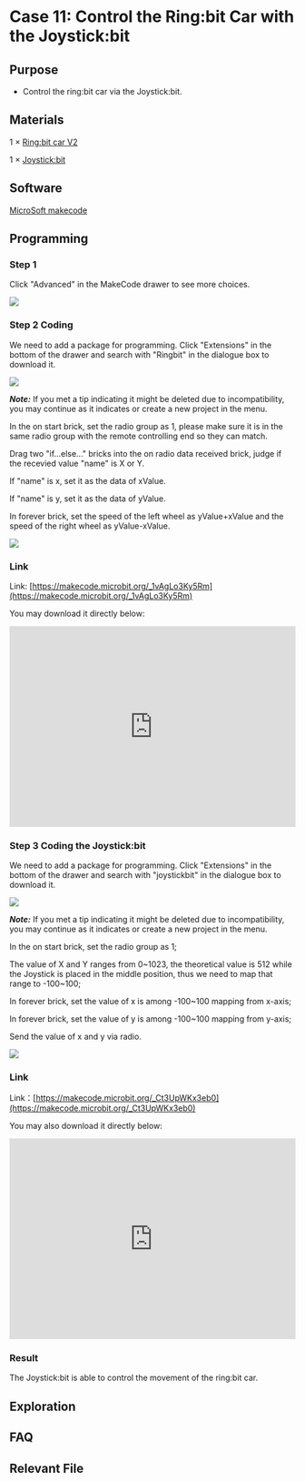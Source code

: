 # Case 11: Control the Ring:bit Car with the Joystick:bit



## Purpose


- Control the ring:bit car via the Joystick:bit. 




## Materials 


1 × [Ring:bit car V2](https://shop.elecfreaks.com/products/elecfreaks-micro-bit-ring-bit-v2-car-kit-without-micro-bit-board?_pos=4&_sid=66ba68dec&_ss=r)

1 × [Joystick:bit](https://shop.elecfreaks.com/products/elecfreaks-micro-bit-joystick-bit-v2-kit?_pos=2&_sid=e0b457673&_ss=r)




## Software


[MicroSoft makecode](https://makecode.microbit.org/#)

## Programming 



### Step 1

Click "Advanced" in the MakeCode drawer to see more choices. 



![](./images/2qCyzQ7.png)




### Step 2    Coding


We need to add a package for programming. Click "Extensions" in the bottom of the drawer and search with "Ringbit" in the dialogue box to download it.  




![](./images/1Wq2Mov.jpg)

***Note:*** If you met a tip indicating it might be deleted due to incompatibility, you may continue as it indicates or create a new project in the menu. 



In the on start brick, set the radio group as 1, please make sure it is in the same radio group with the remote controlling end so they can match. 

Drag two "if...else..." bricks into the on radio data received brick, judge if the recevied value "name" is X or Y. 

If "name" is x, set it as the data of xValue. 

If "name" is y, set it as the data of yValue. 

In forever brick, set the speed of the left wheel as  yValue+xValue and the speed of the right wheel as yValue-xValue.



![](./images/Ringbit_Bricks_Pack_case_cn_07_05.png)

### Link

Link:  [https://makecode.microbit.org/_1vAgLo3Ky5Rm](https://makecode.microbit.org/_1vAgLo3Ky5Rm)


You may download it directly below:

<div style="position:relative;height:0;padding-bottom:70%;overflow:hidden;"><iframe style="position:absolute;top:0;left:0;width:100%;height:100%;" src="https://makecode.microbit.org/#pub:_1vAgLo3Ky5Rm]" frameborder="0" sandbox="allow-popups allow-forms allow-scripts allow-same-origin"></iframe></div>  



### Step 3    Coding the Joystick:bit 

We need to add a package for programming. Click "Extensions" in the bottom of the drawer and search with "joystickbit" in the dialogue box to download it.  




![](./images/Ringbit_Bricks_Pack_case_cn_07_06.png)



***Note:*** If you met a tip indicating it might be deleted due to incompatibility, you may continue as it indicates or create a new project in the menu. 

In the on start brick, set the radio group as 1;

The value of X and Y ranges from 0~1023, the theoretical value is 512 while the Joystick is placed in the middle position, thus we need to map that range to -100~100;

In forever brick, set the value of x is among -100~100 mapping from x-axis;

In forever brick, set the value of y is among -100~100 mapping from y-axis;

Send the value of x and y via radio. 



![](./images/Ringbit_Bricks_Pack_case_cn_07_07.png)




### Link

Link：[https://makecode.microbit.org/_Ct3UpWKx3eb0](https://makecode.microbit.org/_Ct3UpWKx3eb0)

You may also download it directly below: 

<div style="position:relative;height:0;padding-bottom:70%;overflow:hidden;"><iframe style="position:absolute;top:0;left:0;width:100%;height:100%;" src="https://makecode.microbit.org/#pub:_Ct3UpWKx3eb0]" frameborder="0" sandbox="allow-popups allow-forms allow-scripts allow-same-origin"></iframe></div>  

### Result

The Joystick:bit is able to control the movement of the ring:bit car. 


## Exploration


## FAQ

## Relevant File


